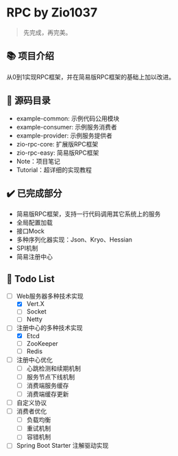 # RPC by Zio1037

>   先完成，再完美。  

  



## :books: 项目介绍

从0到1实现RPC框架，并在简易版RPC框架的基础上加以改进。  

  



## :speech_balloon: 源码目录

- example-common: 示例代码公用模块
- example-consumer: 示例服务消费者
- example-provider: 示例服务提供者
- zio-rpc-core: 扩展版RPC框架
- zio-rpc-easy: 简易版RPC框架
- Note：项目笔记
- Tutorial：超详细的实现教程  

  



## :heavy_check_mark: 已完成部分

-   简易版RPC框架，支持一行代码调用其它系统上的服务
-   全局配置加载
-   接口Mock
-   多种序列化器实现：Json、Kryo、Hessian
-   SPI机制
-   简易注册中心

  



## :pencil: Todo List

-   [ ] Web服务器多种技术实现
    -   [x] Vert.X
    -   [ ] Socket
    -   [ ] Netty
-   [ ] 注册中心的多种技术实现
    -   [x] Etcd
    -   [ ] ZooKeeper
    -   [ ] Redis
-   [ ] 注册中心优化
    -   [ ] 心跳检测和续期机制
    -   [ ] 服务节点下线机制
    -   [ ] 消费端服务缓存
    -   [ ] 消费端缓存更新
-   [ ] 自定义协议
-   [ ] 消费者优化
    -   [ ] 负载均衡
    -   [ ] 重试机制
    -   [ ] 容错机制
-   [ ] Spring Boot Starter 注解驱动实现  